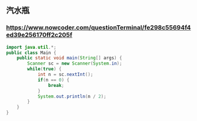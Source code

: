 ## 汽水瓶
### https://www.nowcoder.com/questionTerminal/fe298c55694f4ed39e256170ff2c205f
```java
import java.util.*;
public class Main {
    public static void main(String[] args) {
        Scanner sc = new Scanner(System.in);
        while(true) {
            int n = sc.nextInt();
            if(n == 0) {
                break;
            }
            System.out.println(n / 2);
        }
    }
}
```
